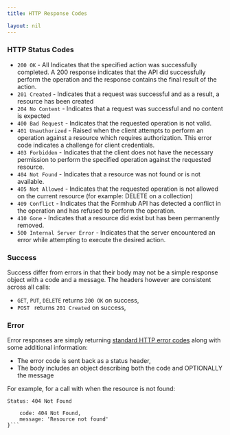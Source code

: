 ```yaml
---
title: HTTP Response Codes

layout: nil
---
```


### HTTP Status Codes

* `200 OK` - All Indicates that the specified action was successfully completed. A 200 response indicates that the API did successfully perform the operation and the response contains the final result of the action.
* `201 Created` - Indicates that a request was successful and as a result, a resource has been created
* `204 No Content` - Indicates that a request was successful and no content is expected
* `400 Bad Request` - Indicates that the requested operation is not valid.
* `401 Unauthorized` - Raised when the client attempts to perform an operation against a resource which requires authorization. This error code indicates a challenge for client credentials.
* `403 Forbidden` - Indicates that the client does not have the necessary permission to perform the specified operation against the requested resource.
* `404 Not Found` - Indicates that a resource was not found or is not available.
* `405 Not Allowed` - Indicates that the requested operation is not allowed on the current resource (for example: DELETE on a collection)
* `409 Conflict` - Indicates that the Formhub API has detected a conflict in the operation and has refused to perform the operation.
* `410 Gone` - Indicates that a resource did exist but has been permanently removed.
* `500 Internal Server Error` - Indicates that the server encountered an error while attempting to execute the desired action.

### Success

Success differ from errors in that their body may not be a simple response object with a code and a message. The headers however are consistent across all calls:

* `GET`, `PUT`, `DELETE` returns `200 OK` on success,
* `POST ` returns `201 Created` on success,

### Error

Error responses are simply returning [standard HTTP error codes](http://www.w3.org/Protocols/rfc2616/rfc2616-sec10.html) along with some additional information:

* The error code is sent back as a status header,
* The body includes an object describing both the code and OPTIONALLY the message

For example, for a call with when the resource is not found:

```Status: 404 Not Found```
```{
    code: 404 Not Found,
    message: 'Resource not found'
}```

